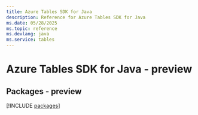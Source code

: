 ```yaml
---
title: Azure Tables SDK for Java
description: Reference for Azure Tables SDK for Java
ms.date: 05/28/2025
ms.topic: reference
ms.devlang: java
ms.service: tables
---
```

# Azure Tables SDK for Java - preview
## Packages - preview
[!INCLUDE [packages](tables-index.md)]